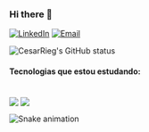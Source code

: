 ### Hi there 👋

<div>
  <a href="https://github.com/Cesar-Rieg">
</div>
  
[![LinkedIn](https://img.shields.io/badge/LinkedIn-0077B5?style=for-the-badge&logo=linkedin&logoColor=white)](https://www.linkedin.com/in/cesar-rieg/)
[![Email](https://img.shields.io/badge/Gmail-D14836?style=for-the-badge)](mailto:cesarjeanrieg97@gmail.com)

![CesarRieg's GitHub status](https://github-readme-stats.vercel.app/api?username=Cesar-Rieg&show_icons=true&bg_color=68,04021c,774387&title_color=fff&text_color=fff&count_private=true)

#### Tecnologias que estou estudando:
<div style="display: inline_block"><br/>
  <img align="center" alt"C#" src="https://img.shields.io/badge/C%23-239120?style=for-the-badge&logo=c-sharp&logoColor=white"/>
  <img align="center" alt"Vuejs" src="https://img.shields.io/badge/Vue.js-239120?&style=for-the-badge"/>
</div>

![Snake animation](https://github.com/Cesar-Rieg/about/blob/output/github-contribution-grid-snake.svg)

